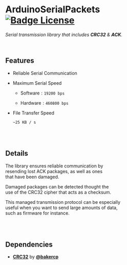 
# ArduinoSerialPackets   [![Badge License]][License]

*Serial transmission library that includes **CRC32** & **ACK**.*

<br>

## Features

-   Reliable Serial Communication

-   Maximum Serial Speed
    
    - Software : `19200 bps`
    
    - Hardware : `460800 bps`

-   File Transfer Speed

    `~25 KB / s`
    
<br>
<br>

## Details

The library ensures reliable communication by <br>
resending lost ACK packages, as well as ones <br>
that have been damaged.

Damaged packages can be detected thought the <br>
use of the CRC32 cipher that acts as a checksum.

This managed transmission protocol can be especially <br>
useful when you want to send large amounts of data, <br>
such as firmware for instance.

<br>
<br>

## Dependencies

- **[CRC32]** by **[@bakercp]**

<br>


<!----------------------------------------------------------------------------->

[Badge License]: https://img.shields.io/badge/License-Unknown-darkgray.svg?style=for-the-badge

[@bakercp]: https://github.com/bakercp
[CRC32]: https://github.com/bakercp/CRC32

[License]: #
